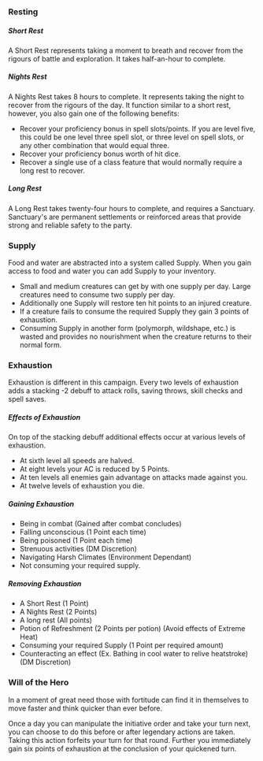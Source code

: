 ### Resting

##### Short Rest
A Short Rest represents taking a moment to breath and recover from the rigours of battle and exploration. It takes half-an-hour to complete.

##### Nights Rest
A Nights Rest takes 8 hours to complete. It represents taking the night to recover from the rigours of the day. It function similar to a short rest, however, you also gain one of the following benefits:
- Recover your proficiency bonus in spell slots/points. If you are level five, this could be one level three spell slot, or three level on spell slots, or any other combination that would equal three.
- Recover your proficiency bonus worth of hit dice.
- Recover a single use of a class feature that would normally require a long rest to recover.

##### Long Rest
A Long Rest takes twenty-four hours to complete, and requires a Sanctuary. Sanctuary's are permanent settlements or reinforced areas that provide strong and reliable safety to the party.

### Supply
Food and water are abstracted into a system called Supply. When you gain access to food and water you can add Supply to your inventory. 
- Small and medium creatures can get by with one supply per day. Large creatures need to consume two supply per day.
- Additionally one Supply will restore ten hit points to an injured creature.
- If a creature fails to consume the required Supply they gain 3 points of exhaustion.
- Consuming Supply in another form (polymorph, wildshape, etc.) is wasted and provides no nourishment when the creature returns to their normal form.

### Exhaustion
Exhaustion is different in this campaign. Every two levels of exhaustion adds a stacking -2 debuff to attack rolls, saving throws, skill checks and spell saves.

##### Effects of Exhaustion
On top of the stacking debuff additional effects occur at various levels of exhaustion.
- At sixth level all speeds are halved.
- At eight levels your AC is reduced by 5 Points.
- At ten levels all enemies gain advantage on attacks made against you.
- At twelve levels of exhaustion you die.

##### Gaining Exhaustion
- Being in combat (Gained after combat concludes)
- Falling unconscious (1 Point each time)
- Being poisoned (1 Point each time)
- Strenuous activities (DM Discretion)
- Navigating Harsh Climates (Environment Dependant)
- Not consuming your required supply.

##### Removing Exhaustion
- A Short Rest (1 Point)
- A Nights Rest (2 Points)
- A long rest (All points)
- Potion of Refreshment (2 Points per potion) (Avoid effects of Extreme Heat)
- Consuming your required Supply (1 Point per required amount)
- Counteracting an effect (Ex. Bathing in cool water to relive heatstroke) (DM Discretion)

### Will of the Hero
In a moment of great need those with fortitude can find it in themselves to move faster and think quicker than ever before.

Once a day you can manipulate the initiative order and take your turn next, you can choose to do this before or after legendary actions are taken. Taking this action forfeits your turn for that round. Further you immediately gain six points of exhaustion at the conclusion of your quickened turn.
